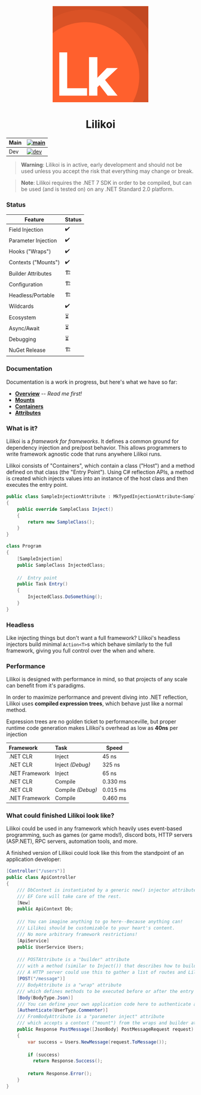 <center>
<img src="https://raw.githubusercontent.com/Mooshua/Lilikoi/main/Assets/LilikoiBox1080.png" width="256">
<h1>Lilikoi</h1>
</center>

| Main | [![main](https://github.com/Mooshua/Lilikoi/actions/workflows/tests.yml/badge.svg?branch=main)](https://github.com/Mooshua/Lilikoi/actions/workflows/tests.yml) |
|------|-----------------------------------------------------------------------------------------------------------------------------------------------------------------|
| Dev  | [![dev](https://github.com/Mooshua/Lilikoi/actions/workflows/tests.yml/badge.svg?branch=dev)](https://github.com/Mooshua/Lilikoi/actions/workflows/tests.yml)   |

> **Warning**: Lilikoi is in active, early development and should not be used unless you accept the
> risk that everything may change or break.

> **Note**: Lilikoi requires the .NET 7 SDK in order to be compiled, but can be used (and is tested
> on) on any .NET Standard 2.0 platform.

### Status

| Feature             | Status |
|---------------------|--------|
| Field Injection     | ✔️     |
| Parameter Injection | ️️✔️   |
| Hooks ("Wraps")     | ✔️     |
| Contexts ("Mounts") | ✔️     |
| Builder Attributes  | 🏗️    |
| Configuration       | 🏗️    |
| Headless/Portable   | 🏗️    |
| Wildcards           | ✔️     |
| Ecosystem           | ⏳      |
| Async/Await         | ⏳      |
| Debugging           | ⏳      |
| NuGet Release       | 🏗️    |

### Documentation

Documentation is a work in progress, but here's what we have so far:

- **[Overview](./Docs/overview.md)** -- *Read me first!*
- **[Mounts](./Docs/mounts.md)**
- **[Containers](./Docs/containers.md)**
- **[Attributes](./Docs/attributes.md)**

### What is it?

Lilikoi is a *framework for frameworks*.
It defines a common ground for dependency injection and pre/post behavior.
This allows programmers to write framework agnostic code that runs anywhere Lilikoi runs.

Lilikoi consists of "Containers", which contain a class ("Host") and a method defined on that
class (the "Entry Point").
Using C# reflection APIs, a method is created which injects values into an instance of the host
class and then executes the entry point.

```cs
public class SampleInjectionAttribute : MkTypedInjectionAttribute<SampleClass>
{
	public override SampleClass Inject()
	{
		return new SampleClass();
	}
}
```

```cs
class Program
{
    [SampleInjection]
    public SampleClass InjectedClass;
  
    //  Entry point
    public Task Entry()
    {
        InjectedClass.DoSomething();
    }
}
```

### Headless

Like injecting things but don't want a full framework?
Lilikoi's headless injectors build minimal `Action<T>`s which behave
similarly to the full framework, giving you full control over the when and where.

### Performance

Lilikoi is designed with performance in mind, so that projects of any scale can benefit from it's
paradigms.

In order to maximize performance and prevent diving into .NET reflection, Lilikoi uses **compiled
expression trees**,
which behave just like a normal method.

Expression trees are no golden ticket to performanceville,
but proper runtime code generation makes Lilikoi's overhead as low as **40ns** per injection

| Framework      | Task              | Speed    |
|:---------------|:------------------|----------|
| .NET CLR       | Inject            | 45 ns    |
| .NET CLR       | Inject *(Debug)*  | 325 ns   |
| .NET Framework | Inject            | 65 ns    |
| .NET CLR       | Compile           | 0.330 ms |
| .NET CLR       | Compile *(Debug)* | 0.015 ms |
| .NET Framework | Compile           | 0.460 ms |

### What could finished Lilikoi look like?

Lilikoi could be used in any framework which heavily uses event-based programming,
such as games (or game mods!), discord bots, HTTP servers (ASP.NET),
RPC servers, automation tools, and more.

A finished version of Lilikoi could look like this from the standpoint of an application developer:

```cs
[Controller("/users")]
public class ApiController
{
    /// DbContext is instantiated by a generic new() injector attribute
    /// EF Core will take care of the rest.
    [New]
    public ApiContext Db;
    
    /// You can imagine anything to go here--Because anything can!
    /// Lilikoi should be customizable to your heart's content.
    /// No more arbitrary framework restrictions!
    [ApiService]
    public UserService Users;

    /// POSTAttribute is a "builder" attribute
    /// with a method (similar to Inject()) that describes how to build the container to Lilikoi.
    /// A HTTP server could use this to gather a list of routes and Lilikoi containers associated with them!
    [POST("/message")]
    /// BodyAttribute is a "wrap" attribute
    /// which defines methods to be executed before or after the entry point (in this case, parsing the body)
    [Body(BodyType.Json)]
    /// You can define your own application code here to authenticate and authorize the users.
    [Authenticate(UserType.Commenter)]
    /// FromBodyAttribute is a "parameter inject" attribute
    /// which accepts a context ("mount") from the wraps and builder attributes to provide additional parameters and abstractions.
    public Response PostMessage([JsonBody] PostMessageRequest request)
    {
        var success = Users.NewMessage(request.ToMessage());
        
        if (success)
          return Response.Success();
          
        return Response.Error();
    }
}
```
